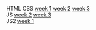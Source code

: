 HTML CSS
<a href="https://marianashy.github.io/HTML-CSS/week01/">week 1</a>
<a href="https://marianashy.github.io/HTML-CSS/week02/">week 2</a>
<a href="https://marianashy.github.io/HTML-CSS/week03/">week 3</a>
<br>
JS
<a href="https://marianashy.github.io/js/week02/">week 2</a>
<a href="https://marianashy.github.io/js/week03/">week 3</a>
<br>
JS2
<a href="https://marianashy.github.io/js2/week01/">week 1</a>
